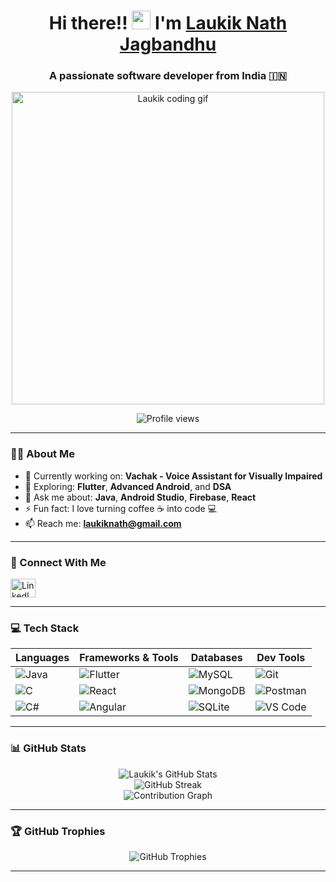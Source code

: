 <h1 align="center">Hi there!! <img src="https://media.giphy.com/media/hvRJCLFzcasrR4ia7z/giphy.gif" width="30px"> I'm <a href="https://www.linkedin.com/in/laukik-nath-jagbandhu-70b43026a/" target="_blank">Laukik Nath Jagbandhu</a></h1>
<h3 align="center">A passionate software developer from India 🇮🇳</h3>

<p align="center">
  <img src="https://www.google.com/imgres?q=animated%20hacking%20gif%20for%20github&imgurl=https%3A%2F%2Fcamo.githubusercontent.com%2F3e4ba60aaf08d8e8b8b91661ac3c263e3b0bb8ded371128dc3fe9b84b5464e42%2F68747470733a2f2f6d656469612e74656e6f722e636f6d2f726550446644574f33586f41414141642f6861636b696e672e676966&imgrefurl=https%3A%2F%2Fgithub.com%2FKIRAN-KUMAR-K3&docid=N9e63IuTek191M&tbnid=B7gG5scsMcv2uM&vet=12ahUKEwjvjqP-8MWMAxW77TgGHa-fDbIQM3oECEgQAA..i&w=640&h=480&hcb=2&ved=2ahUKEwjvjqP-8MWMAxW77TgGHa-fDbIQM3oECEgQAA" alt="Laukik coding gif" width="500" />
</p>

<p align="center">
  <img src="https://komarev.com/ghpvc/?username=laukiknath&label=Profile%20views&color=0e75b6&style=flat" alt="Profile views"/>
</p>

---

### 👨‍💻 About Me
- 🔭 Currently working on: **Vachak - Voice Assistant for Visually Impaired**
- 🌱 Exploring: **Flutter**, **Advanced Android**, and **DSA**
- 💬 Ask me about: **Java**, **Android Studio**, **Firebase**, **React**
- ⚡ Fun fact: I love turning coffee ☕ into code 💻
- 📫 Reach me: **laukiknath@gmail.com**

---

### 🔗 Connect With Me
<p align="left">
  <a href="https://www.linkedin.com/in/laukik-nath-jagbandhu-70b43026a/" target="_blank">
    <img src="https://raw.githubusercontent.com/rahuldkjain/github-profile-readme-generator/master/src/images/icons/Social/linked-in-alt.svg" alt="LinkedIn" height="30" width="40"/>
  </a>
</p>

---

### 💻 Tech Stack

| Languages | Frameworks & Tools | Databases | Dev Tools |
|----------|---------------------|-----------|-----------|
| ![Java](https://img.shields.io/badge/Java-ED8B00?style=for-the-badge&logo=java&logoColor=white) | ![Flutter](https://img.shields.io/badge/Flutter-02569B?style=for-the-badge&logo=flutter&logoColor=white) | ![MySQL](https://img.shields.io/badge/MySQL-4479A1?style=for-the-badge&logo=mysql&logoColor=white) | ![Git](https://img.shields.io/badge/Git-F05032?style=for-the-badge&logo=git&logoColor=white) |
| ![C](https://img.shields.io/badge/C-00599C?style=for-the-badge&logo=c&logoColor=white) | ![React](https://img.shields.io/badge/React-20232A?style=for-the-badge&logo=react&logoColor=61DAFB) | ![MongoDB](https://img.shields.io/badge/MongoDB-4EA94B?style=for-the-badge&logo=mongodb&logoColor=white) | ![Postman](https://img.shields.io/badge/Postman-FF6C37?style=for-the-badge&logo=postman&logoColor=white) |
| ![C#](https://img.shields.io/badge/C%23-239120?style=for-the-badge&logo=c-sharp&logoColor=white) | ![Angular](https://img.shields.io/badge/Angular-DD0031?style=for-the-badge&logo=angular&logoColor=white) | ![SQLite](https://img.shields.io/badge/SQLite-07405E?style=for-the-badge&logo=sqlite&logoColor=white) | ![VS Code](https://img.shields.io/badge/VS_Code-007ACC?style=for-the-badge&logo=visual-studio-code&logoColor=white) |

---

### 📊 GitHub Stats

<p align="center">
  <img src="https://github-readme-stats.vercel.app/api?username=laukiknath&show_icons=true&theme=radical" alt="Laukik's GitHub Stats" />
  <br/>
  <img src="https://github-readme-streak-stats.herokuapp.com/?user=laukiknath&theme=radical" alt="GitHub Streak" />
  <br/>
  <img src="https://github-readme-activity-graph.cyclic.app/graph?username=laukiknath&theme=rogue" alt="Contribution Graph" />
</p>

---

### 🏆 GitHub Trophies

<p align="center">
  <img src="https://github-profile-trophy.vercel.app/?username=laukiknath&theme=dracula&no-bg=true&no-frame=true" alt="GitHub Trophies"/>
</p>

---

